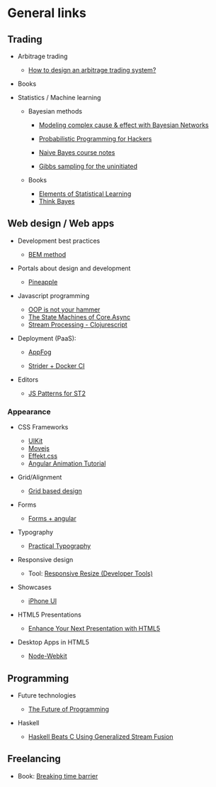 # General links

## Trading
 
- Arbitrage trading

	* [How to design an arbitrage trading system?](http://www.reddit.com/r/algotrading/comments/1jmmub/how_to_design_an_arbitrage_trading_system/) 
	

- Books 

* Statistics / Machine learning

	* Bayesian methods
		* [Modeling complex cause &amp; effect with Bayesian Networks](http://www.databozo.com/2013/07/28/Modeling_complex_cause_and_effect_with_Bayesian_Networks.html)
		* [Probabilistic Programming for Hackers](http://camdavidsonpilon.github.io/Probabilistic-Programming-and-Bayesian-Methods-for-Hackers)
	
		* [Naive Bayes course notes](http://www.inf.ed.ac.uk/teaching/courses/lfd/lectures/lfd_2005_naive.pdf)
		* [Gibbs sampling for the uninitiated](http://www.cs.umd.edu/~hardisty/papers/gsfu.pdf)

	* Books
	
		* [Elements of Statistical Learning](http://www-stat.stanford.edu/~tibs/ElemStatLearn/)	
		* [Think Bayes](http://www.greenteapress.com/thinkbayes/thinkbayes.pdf)     
		
	
## Web design / Web apps

* Development best practices

	* [BEM method](http://bem.info/method/)

* Portals about design and development

	* [Pineapple](http://pineapple.io/about/)

* Javascript programming
	* [OOP is not your hammer](http://html5hub.com/oop-is-not-your-hammer/#i.1x0udle1e2vfcd)
	* [The State Machines of Core.Async](http://hueypetersen.com/posts/2013/08/02/the-state-machines-of-core-async/)
	* [Stream Processing - Clojurescript](http://logaan.github.io/)
		
* Deployment (PaaS):
	
	* [AppFog](http://net.tutsplus.com/tutorials/javascript-ajax/going-live-with-node/)
	
	* [Strider + Docker CI](http://blog.frozenridge.co/docker-and-stridercd-brilliant-continuous-integration-in-a-box/)

* Editors

	* [JS Patterns for ST2](https://github.com/caiogondim/js-patterns-sublime-snippets)

### Appearance 

* CSS Frameworks
	* [UIKit](http://www.getuikit.com/)
	* [Movejs](http://visionmedia.github.io/move.js/)
	* [Effekt.css](http://h5bp.github.io/Effeckt.css/dist/)
	* [Angular Animation Tutorial](http://flippinawesome.org/2013/08/05/animating-with-angularjs/)

* Grid/Alignment 

	* [Grid based design](http://www.awwwards.com/grid-based-web-design-resources.html)
	
* Forms
	
	* [Forms + angular](http://codecanyon.net/item/formcraft-premium-wordpress-form-builder/full_screen_preview/5335056?ref=ncrafts)

* Typography
	
	* [Practical Typography](http://practicaltypography.com/)
* Responsive design

	* Tool: [Responsive Resize (Developer Tools)](http://appshopper.com/mac/developer-tools/responsive-resize) 
	

* Showcases

	* [iPhone UI](http://line25.com/articles/showcase-of-beautiful-iphone-app-ui-concept-designs)

* HTML5 Presentations
	* [Enhance Your Next Presentation with HTML5](http://jster.net/blog/html5-presentation-impress-reveal-deck-bespoke)

* Desktop Apps in HTML5
	* [Node-Webkit](https://github.com/rogerwang/node-webkit)
		
## Programming 

* Future technologies

	* [The Future of Programming](http://worrydream.com/dbx/)
	
* Haskell

	* [Haskell Beats C Using Generalized Stream Fusion ](http://research.microsoft.com/en-us/um/people/simonpj/papers/ndp/haskell-beats-C.pdf)
		
## Freelancing

* Book: [Breaking time barrier](http://breakingthetimebarrier.freshbooks.com/?ref=10005&utm_source=outreach&utm_medium=blogpost&utm_content=sixrevisions&utm_campaign=breakingthetimebarrier)